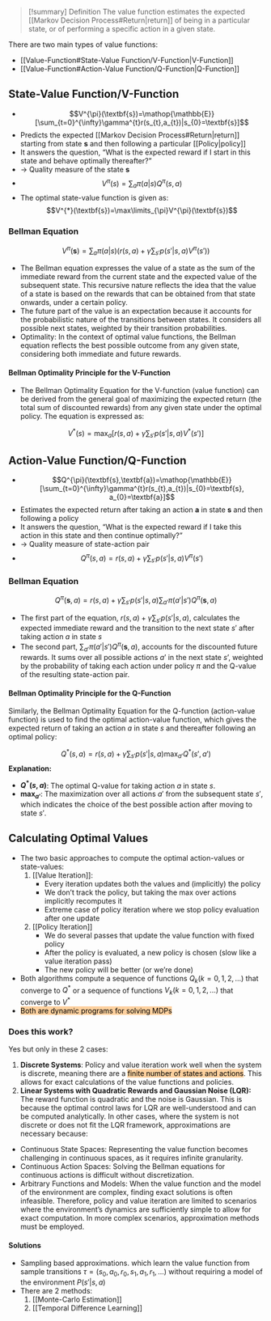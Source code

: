 > [!summary] Definition
>  The value function estimates the expected [[Markov Decision Process#Return|return]] of being in a particular state, or of performing a specific action in a given state.

There are two main types of value functions:
- [[Value-Function#State-Value Function/V-Function|V-Function]]
- [[Value-Function#Action-Value Function/Q-Function|Q-Function]]

## State-Value Function/V-Function
- $$V^{\pi}(\textbf{s})=\mathop{\mathbb{E}}[\sum_{t=0}^{\infty}\gamma^{t}r(s_{t},a_{t})|s_{0}=\textbf{s}]$$
- Predicts the expected [[Markov Decision Process#Return|return]] starting from state $\textbf{s}$ and then following a particular [[Policy|policy]]
- It answers the question, “What is the expected reward if I start in this state and behave optimally thereafter?”
- -> Quality measure of the state $\textbf{s}$
- $$V^{\pi}(s)=\sum_{a}\pi(a|s)Q^{\pi}(s,a)$$
- The optimal state-value function is given as: $$V^{*}(\textbf{s})=\max\limits_{\pi}V^{\pi}(\textbf{s})$$
### Bellman Equation 
$$V^{\pi}(\textbf{s})=\sum_{a}\pi(a|s)\left(r(s,a)+\gamma\sum_{s'}p(s'|s,a)V^{\pi}(s') \right)$$
- The Bellman equation expresses the value of a state as the sum of the immediate reward from the current state and the expected value of the subsequent state. This recursive nature reflects the idea that the value of a state is based on the rewards that can be obtained from that state onwards, under a certain policy.
- The future part of the value is an expectation because it accounts for the probabilistic nature of the transitions between states. It considers all possible next states, weighted by their transition probabilities.
- Optimality: In the context of optimal value functions, the Bellman equation reflects the best possible outcome from any given state, considering both immediate and future rewards.
#### Bellman Optimality Principle for the V-Function
- The Bellman Optimality Equation for the V-function (value function) can be derived from the general goal of maximizing the expected return (the total sum of discounted rewards) from any given state under the optimal policy. The equation is expressed as:

$$ V^*(s) = \max_a \left[ r(s, a) + \gamma \sum_{s'} p(s'|s, a) V^*(s') \right] $$
## Action-Value Function/Q-Function
- $$Q^{\pi}(\textbf{s},\textbf{a})=\mathop{\mathbb{E}}[\sum_{t=0}^{\infty}\gamma^{t}r(s_{t},a_{t})|s_{0}=\textbf{s}, a_{0}=\textbf{a}]$$
- Estimates the expected return after taking an action $\textbf{a}$ in state $\textbf{s}$ and then following a policy
- It answers the question, “What is the expected reward if I take this action in this state and then continue optimally?”
- -> Quality measure of state-action pair
- $$Q^{\pi}(s,a)= r(s,a)+\gamma\sum_{s'}p(s'|s,a)V^{\pi}(s')$$
### Bellman Equation 
$$Q^{\pi}(\textbf{s}, a)=r(s,a) +\gamma \sum_{s'}p(s'|s,a)\sum_{a'}\pi(a'|s')Q^{\pi}(\textbf{s}, a) $$
- The first part of the equation, $r(s,a) +\gamma \sum_{s'}p(s'|s,a)$, calculates the expected immediate reward and the transition to the next state $s'$ after taking action $a$ in state $s$
- The second part, $\sum_{a'}\pi(a'|s')Q^{\pi}(\textbf{s}, a)$, accounts for the discounted future rewards. It sums over all possible actions $a’$ in the next state $s’$, weighted by the probability of taking each action under policy $\pi$ and the Q-value of the resulting state-action pair.
#### Bellman Optimality Principle for the Q-Function
Similarly, the Bellman Optimality Equation for the Q-function (action-value function) is used to find the optimal action-value function, which gives the expected return of taking an action $a$ in state $s$ and thereafter following an optimal policy:

$$ Q^*(s, a) = r(s, a) + \gamma \sum_{s'} p(s'|s, a) \max_{a'} Q^*(s', a') $$
**Explanation:**
- **$Q^*(s, a)$**: The optimal Q-value for taking action $a$ in state $s$.
- **$\max_{a'}$**: The maximization over all actions $a'$ from the subsequent state $s'$, which indicates the choice of the best possible action after moving to state $s'$.
## Calculating Optimal Values
- The two basic approaches to compute the optimal action-values or state-values:
	 1. [[Value Iteration]]:
		- Every iteration updates both the values and (implicitly) the policy
		- We don’t track the policy, but taking the max over actions implicitly recomputes it 
		- Extreme case of policy iteration where we stop policy evaluation after one update
	 2. [[Policy Iteration]]
		 - We do several passes that update the value function with fixed policy
		 - After the policy is evaluated, a new policy is chosen (slow like a value iteration pass) 
		 - The new policy will be better (or we’re done)
 - Both algorithms compute a sequence of functions $Q_{k}(k=0,1,2,...)$ that converge to $Q^{*}$ or a sequence of functions $V_{k}(k=0,1,2,...)$ that converge to $V^*$
 - <mark style="background: #FFB86CA6;">Both are dynamic programs for solving MDPs</mark>
### Does this work?
Yes but only in these 2 cases:
1. **Discrete Systems**: Policy and value iteration work well when the system is discrete, meaning there are a <mark style="background: #FFB86CA6;">finite number of states and actions</mark>. This allows for exact calculations of the value functions and policies.
2. **Linear Systems with Quadratic Rewards and Gaussian Noise (LQR):** The reward function is quadratic and the noise is Gaussian. This is because the optimal control laws for LQR are well-understood and can be computed analytically.
In other cases, where the system is not discrete or does not fit the LQR framework, approximations are necessary because:
- Continuous State Spaces: Representing the value function becomes challenging in continuous spaces, as it requires infinite granularity.
- Continuous Action Spaces: Solving the Bellman equations for continuous actions is difficult without discretization.
- Arbitrary Functions and Models: When the value function and the model of the environment are complex, finding exact solutions is often infeasible.
Therefore, policy and value iteration are limited to scenarios where the environment’s dynamics are sufficiently simple to allow for exact computation. In more complex scenarios, approximation methods must be employed.
#### Solutions
- Sampling based approximations. which learn the value function from sample transitions $\tau=(s_{0},a_{0},r_{0},s_{1},a_{1},r_{1},...)$ without requiring a model of the environment $P(s'|s,a)$
- There are 2 methods:
	1.  [[Monte-Carlo Estimation]]
	2. [[Temporal Difference Learning]]